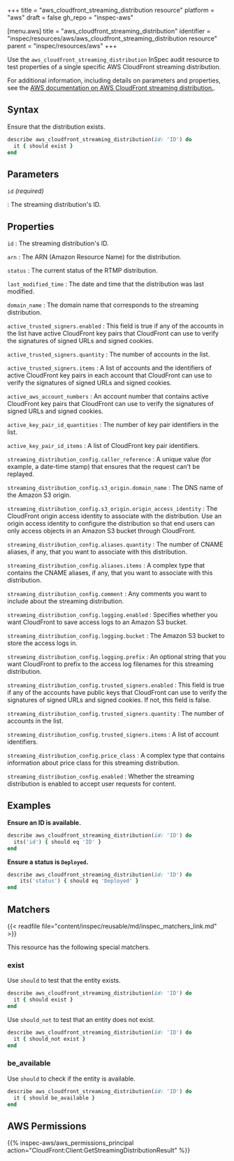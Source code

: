 +++
title = "aws_cloudfront_streaming_distribution resource"
platform = "aws"
draft = false
gh_repo = "inspec-aws"

[menu.aws]
title = "aws_cloudfront_streaming_distribution"
identifier = "inspec/resources/aws/aws_cloudfront_streaming_distribution resource"
parent = "inspec/resources/aws"
+++

Use the `aws_cloudfront_streaming_distribution` InSpec audit resource to test properties of a single specific AWS CloudFront streaming distribution.

For additional information, including details on parameters and properties, see the [AWS documentation on AWS CloudFront streaming distribution.](https://docs.aws.amazon.com/AWSCloudFormation/latest/UserGuide/aws-resource-cloudfront-streamingdistribution.html).

## Syntax

Ensure that the distribution exists.

```ruby
describe aws_cloudfront_streaming_distribution(id: 'ID') do
  it { should exist }
end
```

## Parameters

`id` _(required)_

: The streaming distribution's ID.

## Properties

`id`
: The streaming distribution's ID.

`arn`
: The ARN (Amazon Resource Name) for the distribution.

`status`
: The current status of the RTMP distribution.

`last_modified_time`
: The date and time that the distribution was last modified.

`domain_name`
: The domain name that corresponds to the streaming distribution.

`active_trusted_signers.enabled`
: This field is true if any of the accounts in the list have active CloudFront key pairs that CloudFront can use to verify the signatures of signed URLs and signed cookies.

`active_trusted_signers.quantity`
: The number of accounts in the list.

`active_trusted_signers.items`
: A list of accounts and the identifiers of active CloudFront key pairs in each account that CloudFront can use to verify the signatures of signed URLs and signed cookies.

`active_aws_account_numbers`
: An account number that contains active CloudFront key pairs that CloudFront can use to verify the signatures of signed URLs and signed cookies.

`active_key_pair_id_quantities`
: The number of key pair identifiers in the list.

`active_key_pair_id_items`
: A list of CloudFront key pair identifiers.

`streaming_distribution_config.caller_reference`
: A unique value (for example, a date-time stamp) that ensures that the request can't be replayed.

`streaming_distribution_config.s3_origin.domain_name`
: The DNS name of the Amazon S3 origin.

`streaming_distribution_config.s3_origin.origin_access_identity`
: The CloudFront origin access identity to associate with the distribution. Use an origin access identity to configure the distribution so that end users can only access objects in an Amazon S3 bucket through CloudFront.

`streaming_distribution_config.aliases.quantity`
: The number of CNAME aliases, if any, that you want to associate with this distribution.

`streaming_distribution_config.aliases.items`
: A complex type that contains the CNAME aliases, if any, that you want to associate with this distribution.

`streaming_distribution_config.comment`
: Any comments you want to include about the streaming distribution.

`streaming_distribution_config.logging.enabled`
: Specifies whether you want CloudFront to save access logs to an Amazon S3 bucket.

`streaming_distribution_config.logging.bucket`
: The Amazon S3 bucket to store the access logs in.

`streaming_distribution_config.logging.prefix`
: An optional string that you want CloudFront to prefix to the access log filenames for this streaming distribution.

`streaming_distribution_config.trusted_signers.enabled`
: This field is true if any of the accounts have public keys that CloudFront can use to verify the signatures of signed URLs and signed cookies. If not, this field is false.

`streaming_distribution_config.trusted_signers.quantity`
: The number of accounts in the list.

`streaming_distribution_config.trusted_signers.items`
: A list of account identifiers.

`streaming_distribution_config.price_class`
: A complex type that contains information about price class for this streaming distribution.

`streaming_distribution_config.enabled`
: Whether the streaming distribution is enabled to accept user requests for content.

## Examples

**Ensure an ID is available.**

```ruby
describe aws_cloudfront_streaming_distribution(id: 'ID') do
  its('id') { should eq 'ID' }
end
```

**Ensure a status is `Deployed`.**

```ruby
describe aws_cloudfront_streaming_distribution(id: 'ID') do
    its('status') { should eq 'Deployed' }
end
```

## Matchers

{{< readfile file="content/inspec/reusable/md/inspec_matchers_link.md" >}}

This resource has the following special matchers.

### exist

Use `should` to test that the entity exists.

```ruby
describe aws_cloudfront_streaming_distribution(id: 'ID') do
  it { should exist }
end
```

Use `should_not` to test that an entity does not exist.

```ruby
describe aws_cloudfront_streaming_distribution(id: 'ID') do
  it { should_not exist }
end
```

### be_available

Use `should` to check if the entity is available.

```ruby
describe aws_cloudfront_streaming_distribution(id: 'ID') do
  it { should be_available }
end
```

## AWS Permissions

{{% inspec-aws/aws_permissions_principal action="CloudFront:Client:GetStreamingDistributionResult" %}}
